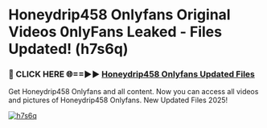 # Honeydrip458 Onlyfans Original Videos 0nlyFans Leaked - Files Updated! (h7s6q)

<h3>🔴 CLICK HERE 🌐==►► <a href="https://tinyurl.com/ehrbuxhb" rel="nofollow">Honeydrip458 Onlyfans Updated Files</a></h3>

Get Honeydrip458 Onlyfans and all content. Now you can access all videos and pictures of Honeydrip458 Onlyfans. New Updated Files 2025!

[![h7s6q](https://i.imgur.com/lVYEuWS.gif)](https://tinyurl.com/ehrbuxhb)
